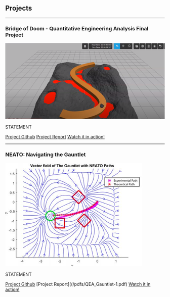 ## Projects

---

### Bridge of Doom - Quantitative Engineering Analysis Final Project

<img src="images/bridgeofdoomThumbnail.PNG?raw=true"/>

STATEMENT

[Project Github](https://github.com/slkaplan/BridgeOfDoom-QEA-Spring-2020)
[Project Report](/pdfs/BOD_writeup)
[Watch it in action!](https://www.youtube.com/watch?v=pFaZ9D6f-rY)


---

### NEATO: Navigating the Gauntlet

<img src="images/paths.JPG?raw=true"/>

STATEMENT

[Project Github](https://github.com/samjumjum/QEA_Final_Gauntlet)
[Project Report]((/pdfs/QEA_Gauntlet-1.pdf)
[Watch it in action!](https://www.youtube.com/watch?v=0D3JNF2A-vk&feature=youtu.be)


